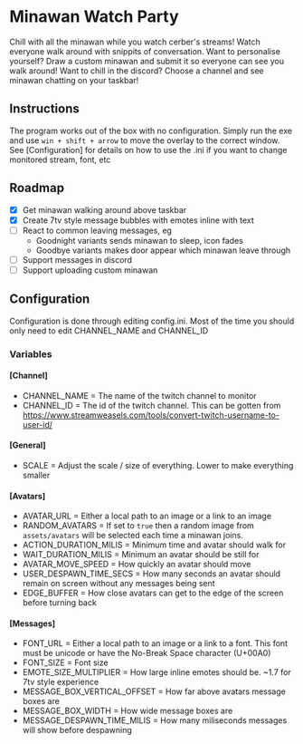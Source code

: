 # Minawan Watch Party

Chill with all the minawan while you watch cerber's streams! Watch everyone walk around with snippits of conversation.
Want to personalise yourself? Draw a custom minawan and submit it so everyone can see you walk around!
Want to chill in the discord? Choose a channel and see minawan chatting on your taskbar!

## Instructions

The program works out of the box with no configuration. Simply run the exe and use `win + shift + arrow` to move the overlay to the correct window.
See [Configuration] for details on how to use the .ini if you want to change monitored stream, font, etc

## Roadmap

- [x] Get minawan walking around above taskbar
- [x] Create 7tv style message bubbles with emotes inline with text
- [ ] React to common leaving messages, eg
    - Goodnight variants sends minawan to sleep, icon fades
    - Goodbye variants makes door appear which minawan leave through
- [ ] Support messages in discord
- [ ] Support uploading custom minawan

## Configuration

Configuration is done through editing config.ini. Most of the time you should only need to edit CHANNEL_NAME and CHANNEL_ID

### Variables

#### [Channel]
- CHANNEL_NAME = The name of the twitch channel to monitor
- CHANNEL_ID = The id of the twitch channel. This can be gotten from https://www.streamweasels.com/tools/convert-twitch-username-to-user-id/

#### [General]
- SCALE = Adjust the scale / size of everything. Lower to make everything smaller

#### [Avatars]
- AVATAR_URL = Either a local path to an image or a link to an image
- RANDOM_AVATARS = If set to `true` then a random image from `assets/avatars` will be selected each time a minawan joins.
- ACTION_DURATION_MILIS = Minimum time and avatar should walk for
- WAIT_DURATION_MILIS = Minimum an avatar should be still for
- AVATAR_MOVE_SPEED = How quickly an avatar should move
- USER_DESPAWN_TIME_SECS = How many seconds an avatar should remain on screen without any messages being sent
- EDGE_BUFFER = How close avatars can get to the edge of the screen before turning back

#### [Messages]
- FONT_URL = Either a local path to an image or a link to a font. This font must be unicode or have the No-Break Space character (U+00A0)
- FONT_SIZE = Font size
- EMOTE_SIZE_MULTIPLIER = How large inline emotes should be. ~1.7 for 7tv style experience
- MESSAGE_BOX_VERTICAL_OFFSET = How far above avatars message boxes are
- MESSAGE_BOX_WIDTH = How wide message boxes are
- MESSAGE_DESPAWN_TIME_MILIS = How many miliseconds messages will show before despawning
